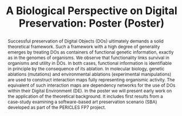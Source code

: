 ---
abstract: Successful preservation of Digital Objects (DOs) ultimately demands a solid
  theoretical framework. Such a framework with a high degree of generality emerges
  by treating DOs as containers of functional genetic information, exactly as in the
  genomes of organisms. We observe that functionality links survival in organisms
  and utility in DOs. In both cases, functional information is identifiable in principle
  by the consequence of its ablation. In molecular biology, genetic ablations (mutations)
  and environmental ablations (experimental manipulations) are used to construct interaction
  maps fully representing organismic activity. The equivalent of such interaction
  maps are dependency networks for the use of DOs within their Digital Environment
  (DE). In the poster we will present early work on the application of the theoretical
  background. It includes first results from a case-study examining a software-based
  art preservation scenario (SBA) developed as part of the PERICLES FP7 project.
creators:
- Michael Pocklington
- Anna Eggers
- Fabio Corubolo
- Jens Ludwig
- Mark Hedges
- Sándor Darányi
date: null
document_url: https://services.phaidra.univie.ac.at/api/object/o:378714/download
grand_parent: iPRES
institutions: []
keywords:
- digital ecosystems
- digital preservation
- niche
- interaction map
- significant environment information
- sheer curation
landing_page_url: https://phaidra.univie.ac.at/o:378714
language: eng
layout: publication
license: CC BY-NC-SA 3.0 AT
notes_url: null
parent: iPRES 2014
publication_type: poster
size: 759438
slides_url: null
source_name: iPRES
stream_url: null
title: 'A Biological Perspective on Digital Preservation: Poster (Poster) '
year: 2014
---